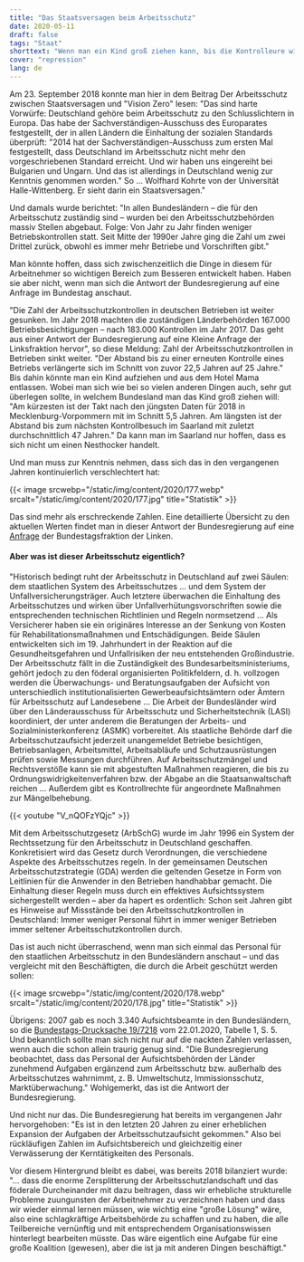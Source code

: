 ```yaml
---
title: "Das Staatsversagen beim Arbeitsschutz"
date: 2020-05-11
draft: false
tags: "Staat"
shorttext: "Wenn man ein Kind groß ziehen kann, bis die Kontrolleure wieder vorbeikommen. Das Staatsversagen beim Arbeitsschutz geht weiter ..."
cover: "repression"
lang: de
---
```


Am 23. September 2018 konnte man hier in dem Beitrag Der Arbeitsschutz zwischen Staatsversagen und "Vision Zero" lesen: "Das sind harte Vorwürfe: Deutschland gehöre beim Arbeitsschutz zu den Schlusslichtern in Europa. Das habe der Sachverständigen-Ausschuss des Europarates festgestellt, der in allen Ländern die Einhaltung der sozialen Standards überprüft: "2014 hat der Sachverständigen-Ausschuss zum ersten Mal festgestellt, dass Deutschland im Arbeitsschutz nicht mehr den vorgeschriebenen Standard erreicht. Und wir haben uns eingereiht bei Bulgarien und Ungarn. Und das ist allerdings in Deutschland wenig zur Kenntnis genommen worden." So … Wolfhard Kohrte von der Universität Halle-Wittenberg. Er sieht darin ein Staatsversagen."

Und damals wurde berichtet: "In allen Bundesländern – die für den Arbeitsschutz zuständig sind – wurden bei den Arbeitsschutzbehörden massiv Stellen abgebaut. Folge: Von Jahr zu Jahr finden weniger Betriebskontrollen statt. Seit Mitte der 1990er Jahre ging die Zahl um zwei Drittel zurück, obwohl es immer mehr Betriebe und Vorschriften gibt."

Man könnte hoffen, dass sich zwischenzeitlich die Dinge in diesem für Arbeitnehmer so wichtigen Bereich zum Besseren entwickelt haben. Haben sie aber nicht, wenn man sich die Antwort der Bundesregierung auf eine Anfrage im Bundestag anschaut.

"Die Zahl der Arbeitsschutzkontrollen in deutschen Betrieben ist weiter gesunken. Im Jahr 2018 machten die zuständigen Länderbehörden 167.000 Betriebsbesichtigungen – nach 183.000 Kontrollen im Jahr 2017. Das geht aus einer Antwort der Bundesregierung auf eine Kleine Anfrage der Linksfraktion hervor", so diese Meldung: Zahl der Arbeitsschutzkontrollen in Betrieben sinkt weiter. "Der Abstand bis zu einer erneuten Kontrolle eines Betriebs verlängerte sich im Schnitt von zuvor 22,5 Jahren auf 25 Jahre." Bis dahin könnte man ein Kind aufziehen und aus dem Hotel Mama entlassen. Wobei man sich wie bei so vielen anderen Dingen auch, sehr gut überlegen sollte, in welchem Bundesland man das Kind groß ziehen will: "Am kürzesten ist der Takt nach den jüngsten Daten für 2018 in Mecklenburg-Vorpommern mit im Schnitt 5,5 Jahren. Am längsten ist der Abstand bis zum nächsten Kontrollbesuch im Saarland mit zuletzt durchschnittlich 47 Jahren." Da kann man im Saarland nur hoffen, dass es sich nicht um einen Nesthocker handelt.

Und man muss zur Kenntnis nehmen, dass sich das in den vergangenen Jahren kontinuierlich verschlechtert hat:

{{< image srcwebp="/static/img/content/2020/177.webp" srcalt="/static/img/content/2020/177.jpg" title="Statistik" >}}

Das sind mehr als erschreckende Zahlen. Eine detaillierte Übersicht zu den aktuellen Werten findet man in dieser Antwort der Bundesregierung auf eine [Anfrage](/static/downloads/1918811.pdf "Entwicklung der Arbeitsschutzkontrollen in Deutschland") der Bundestagsfraktion der Linken.

#### Aber was ist dieser Arbeitsschutz eigentlich?

"Historisch bedingt ruht der Arbeitsschutz in Deutschland auf zwei Säulen: dem staatlichen System des Arbeitsschutzes … und dem System der Unfallversicherungsträger. Auch letztere überwachen die Einhaltung des Arbeitsschutzes und wirken über Unfallverhütungsvorschriften sowie die entsprechenden technischen Richtlinien und Regeln normsetzend … Als Versicherer haben sie ein originäres Interesse an der Senkung von Kosten für Rehabilitationsmaßnahmen und Entschädigungen. Beide Säulen entwickelten sich im 19. Jahrhundert in der Reaktion auf die Gesundheitsgefahren und Unfallrisiken der neu entstehenden Großindustrie. Der Arbeitsschutz fällt in die Zuständigkeit des Bundesarbeitsministeriums, gehört jedoch zu den föderal organisierten Politikfeldern, d. h. vollzogen werden die Überwachungs- und Beratungsaufgaben der Aufsicht von unterschiedlich institutionalisierten Gewerbeaufsichtsämtern oder Ämtern für Arbeitsschutz auf Landesebene … Die Arbeit der Bundesländer wird über den Länderausschuss für Arbeitsschutz und Sicherheitstechnik (LASI) koordiniert, der unter anderem die Beratungen der Arbeits- und Sozialministerkonferenz (ASMK) vorbereitet. Als staatliche Behörde darf die Arbeitsschutzaufsicht jederzeit unangemeldet Betriebe besichtigen, Betriebsanlagen, Arbeitsmittel, Arbeitsabläufe und Schutzausrüstungen prüfen sowie Messungen durchführen. Auf Arbeitsschutzmängel und Rechtsverstöße kann sie mit abgestuften Maßnahmen reagieren, die bis zu Ordnungswidrigkeitenverfahren bzw. der Abgabe an die Staatsanwaltschaft reichen ... Außerdem gibt es Kontrollrechte für angeordnete Maßnahmen zur Mängelbehebung.

{{< youtube "V_nQOFzYQjc" >}}

Mit dem Arbeitsschutzgesetz (ArbSchG) wurde im Jahr 1996 ein System der Rechtssetzung für den Arbeitsschutz in Deutschland geschaffen. Konkretisiert wird das Gesetz durch Verordnungen, die verschiedene Aspekte des Arbeitsschutzes regeln. In der gemeinsamen Deutschen Arbeitsschutzstrategie (GDA) werden die geltenden Gesetze in Form von Leitlinien für die Anwender in den Betrieben handhabbar gemacht. Die Einhaltung dieser Regeln muss durch ein effektives Aufsichtssystem sichergestellt werden – aber da hapert es ordentlich: Schon seit Jahren gibt es Hinweise auf Missstände bei den Arbeitsschutzkontrollen in Deutschland: Immer weniger Personal führt in immer weniger Betrieben immer seltener Arbeitsschutzkontrollen durch.

Das ist auch nicht überraschend, wenn man sich einmal das Personal für den staatlichen Arbeitsschutz in den Bundesländern anschaut – und das vergleicht mit den Beschäftigten, die durch die Arbeit geschützt werden sollen:

{{< image srcwebp="/static/img/content/2020/178.webp" srcalt="/static/img/content/2020/178.jpg" title="Statistik" >}}

Übrigens: 2007 gab es noch 3.340 Aufsichtsbeamte in den Bundesländern, so die [Bundestags-Drucksache 19/7218](/static/downloads/1907218.pdf "Arbeitsschutzkontrollen in Deutschland") vom 22.01.2020, Tabelle 1, S. 5. Und bekanntlich sollte man sich nicht nur auf die nackten Zahlen verlassen, wenn auch die schon allein traurig genug sind. "Die Bundesregierung beobachtet, dass das Personal der Aufsichtsbehörden der Länder zunehmend Aufgaben ergänzend zum Arbeitsschutz bzw. außerhalb des Arbeitsschutzes wahrnimmt, z. B. Umweltschutz, Immissionsschutz, Marktüberwachung." Wohlgemerkt, das ist die Antwort der Bundesregierung.

Und nicht nur das. Die Bundesregierung hat bereits im vergangenen Jahr hervorgehoben: "Es ist in den letzten 20 Jahren zu einer erheblichen Expansion der Aufgaben der Arbeitsschutzaufsicht gekommen." Also bei rückläufigen Zahlen im Aufsichtsbereich und gleichzeitig einer Verwässerung der Kerntätigkeiten des Personals.

Vor diesem Hintergrund bleibt es dabei, was bereits 2018 bilanziert wurde: "... dass die enorme Zersplitterung der Arbeitsschutzlandschaft und das föderale Durcheinander mit dazu beitragen, dass wir erhebliche strukturelle Probleme zuungunsten der Arbeitnehmer zu verzeichnen haben und dass wir wieder einmal lernen müssen, wie wichtig eine "große Lösung" wäre, also eine schlagkräftige Arbeitsbehörde zu schaffen und zu haben, die alle Teilbereiche vernünftig und mit entsprechendem Organisationswissen hinterlegt bearbeiten müsste. Das wäre eigentlich eine Aufgabe für eine große Koalition (gewesen), aber die ist ja mit anderen Dingen beschäftigt."
